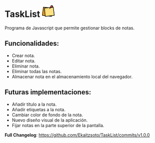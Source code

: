 

# TaskList <img src="https://raw.githubusercontent.com/ekaitzsoto/ekaitzsoto/master/post-it.png" alt="https://github.com/Ekaitzsoto" width="40"/>
Programa de Javascript que permite gestionar blocks de notas.

## Funcionalidades:
- Crear nota.
- Editar nota.
- Eliminar nota.
- Eliminar todas las notas.
- Almacenar nota en el almacenamiento local del navegador.

## Futuras implementaciones:
- Añadir título a la nota.
- Añadir etiquetas a la nota.
- Cambiar color de fondo de la nota.
- Nuevo diseño visual de la aplicación.
- Fijar notas en la parte superior de la pantalla.

**Full Changelog**: https://github.com/Ekaitzsoto/TaskList/commits/v1.0.0
